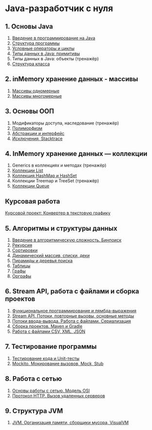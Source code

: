 # Java-разработчик с нуля

## 1. Основы Java

1. [Введение в программирование на Java](1_Java_basics/1_Intro.md)
2. [Структура программы](1_Java_basics/2_Program_structure.md)
3. [Условные операторы и циклы](1_Java_basics/3_Conditional_operators_and_loops.md)
4. [Типы данных в Java: примитивы](1_Java_basics/4_Data_types_in_Java_primitives.md)
5. Типы данных в Java: объекты (тренажёр)
6. [Структура класса](1_Java_basics/6_Class_structure.md)

## 2. inMemory хранение данных - массивы

1. [Массивы одномерные](2_Arrays/1_One_dimensional_array.md)
2. [Массивы многомерные](2_Arrays/2_The_array_is_multidimensional.md)

## 3. Основы ООП

1. Модификаторы доступа, наследование (тренажёр)
2. [Полиморфизм](3_OOP_basics/2_Polymorphism.md)
3. [Абстракции и интерфейс](3_OOP_basics/3_Abstractions_and_interfaces.md)
4. [Исключения, Stacktrace](3_OOP_basics/4_Exceptions_Stacktrace.md)

## 4. InMemory хранение данных — коллекции

1. Generics в коллекциях и методах (тренажёр)
2. [Коллекции List](4_Collections/2_Collections_List.md)
3. [Коллекция HashMap и HashSet](4_Collections/3_Collections_HashMap_and_HashSet.md)
4. Коллекции Treemap и TreeSet (тренажёр)
5. [Коллекции Queue](4_Collections/5_Collections_Queue.md)

## Курсовая работа

[Курсовой проект: Конвертер в текстовую графику](https://github.com/My-netology/converter-pic-to-txt)

## 5. Алгоритмы и структуры данных

1. [Введение в алгоритмическую сложность. Бинпоиск](5_Algo/1_Binary_search.md)
2. [Рекурсия](5_Algo/2_Recursion.md)
3. [Сортировки](5_Algo/3_Sorting.md)
4. [Динамический массив, списки, деки](5_Algo/4_Dynamic_array.md)
5. [Пирамиды и деревья поиска](5_Algo/5_Pyramids_and_search_trees.md)
6. [Таблицы](5_Algo/6_Tables.md)
7. [Графы](5_Algo/7_Graphs.md)
8. [Орграфы](5_Algo/8_Directed_graphs.md)

## 6. Stream API, работа с файлами и сборка проектов

1. [Функциональное программирование и лямбда-выражения](6_Streams/1_Func.md)
2. [Stream API. Потоки, повторные вызовы, основные методы](6_Streams/2_Streams.md)
3. [Потоки ввода-вывода. Работа с файлами. Сериализация](6_Streams/3_InOut.md)
4. [Сборка проектов. Maven и Gradle](6_Streams/4_Build_project.md)
5. [Работа с файлами CSV, XML, JSON](6_Streams/5_SpecFiles.md)

## 7. Тестирование программы

1. [Тестирование кода и Unit-тесты](7_Tests/1_Unit.md)
2. [Mockito. Мокирование вызовов, Mock, Stub](7_Tests/2_Mockito.md)

## 8. Работа с сетью

1. [Основы работы с сетью. Модель OSI](8_Network/1_Basics.md)
2. [Протокол HTTP. Вызов удаленных серверов](8_Network/2_HTTP.md)

## 9. Структура JVM

1. [JVM. Организация памяти, сборщики мусора, VisualVM](9_JVM/1_JVM.md)